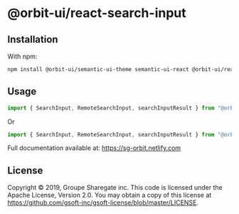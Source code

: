 # @orbit-ui/react-search-input

## Installation

With npm:

```bash
npm install @orbit-ui/semantic-ui-theme semantic-ui-react @orbit-ui/react-search-input
```

## Usage

```javascript
import { SearchInput, RemoteSearchInput, searchInputResult } from "@orbit-ui/react-search-input";
```

Or

```javascript
import { SearchInput, RemoteSearchInput, searchInputResult } from "@orbit-ui/react-components";
```

Full documentation available at: https://sg-orbit.netlify.com

## License

Copyright © 2019, Groupe Sharegate inc. This code is licensed under the Apache License, Version 2.0. You may obtain a copy of this license at https://github.com/gsoft-inc/gsoft-license/blob/master/LICENSE.
